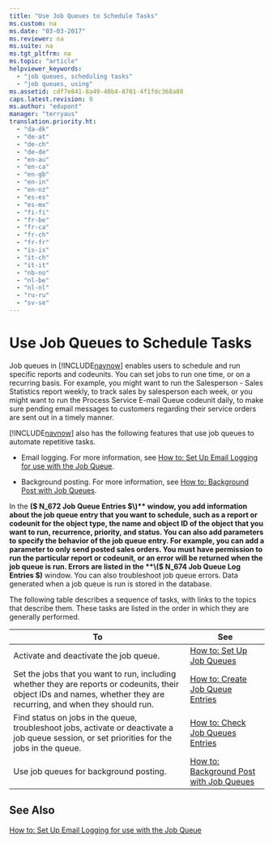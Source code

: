```yaml
---
title: "Use Job Queues to Schedule Tasks"
ms.custom: na
ms.date: "03-03-2017"
ms.reviewer: na
ms.suite: na
ms.tgt_pltfrm: na
ms.topic: "article"
helpviewer_keywords: 
  - "job queues, scheduling tasks"
  - "job queues, using"
ms.assetid: cdf7e841-8a49-40b4-8701-4f1fdc368a88
caps.latest.revision: 9
ms.author: "edupont"
manager: "terryaus"
translation.priority.ht: 
  - "da-dk"
  - "de-at"
  - "de-ch"
  - "de-de"
  - "en-au"
  - "en-ca"
  - "en-gb"
  - "en-in"
  - "en-nz"
  - "es-es"
  - "es-mx"
  - "fi-fi"
  - "fr-be"
  - "fr-ca"
  - "fr-ch"
  - "fr-fr"
  - "is-is"
  - "it-ch"
  - "it-it"
  - "nb-no"
  - "nl-be"
  - "nl-nl"
  - "ru-ru"
  - "sv-se"
---
```

# Use Job Queues to Schedule Tasks
Job queues in [!INCLUDE[navnow](../ApplicationDesign/includes/navnow_md.md)] enables users to schedule and run specific reports and codeunits. You can set jobs to run one time, or on a recurring basis. For example, you might want to run the Salesperson \- Sales Statistics report weekly, to track sales by salesperson each week, or you might want to run the Process Service E\-mail Queue codeunit daily, to make sure pending email messages to customers regarding their service orders are sent out in a timely manner.  
  
 [!INCLUDE[navnow](../ApplicationDesign/includes/navnow_md.md)] also has the following features that use job queues to automate repetitive tasks.  
  
-   Email logging. For more information, see [How to: Set Up Email Logging for use with the Job Queue](../BusinessFunctionality/LoggingAndTrackingEmailInteractions/how-to-set-up-email-logging-for-use-with-the-job-queue.md).  
  
-   Background posting. For more information, see [How to: Background Post with Job Queues](../SetupAndAdministration/how-to-background-post-with-job-queues.md).  
  
 In the **\($ N\_672 Job Queue Entries $\)** window, you add information about the job queue entry that you want to schedule, such as a report or codeunit for the object type, the name and object ID of the object that you want to run, recurrence, priority, and status. You can also add parameters to specify the behavior of the job queue entry. For example, you can add a parameter to only send posted sales orders. You must have permission to run the particular report or codeunit, or an error will be returned when the job queue is run. Errors are listed in the **\($ N\_674 Job Queue Log Entries $\)** window. You can also troubleshoot job queue errors. Data generated when a job queue is run is stored in the database.  
  
 The following table describes a sequence of tasks, with links to the topics that describe them. These tasks are listed in the order in which they are generally performed.  
  
|**To**|**See**|  
|------------|-------------|  
|Activate and deactivate the job queue.|[How to: Set Up Job Queues](../SetupAndAdministration/how-to-set-up-job-queues.md)|  
|Set the jobs that you want to run, including whether they are reports or codeunits, their object IDs and names, whether they are recurring, and when they should run.|[How to: Create Job Queue Entries](../SetupAndAdministration/how-to-create-job-queue-entries.md)|  
|Find status on jobs in the queue, troubleshoot jobs, activate or deactivate a job queue session, or set priorities for the jobs in the queue.|[How to: Check Job Queues Entries](../SetupAndAdministration/how-to-check-job-queues-entries.md)|  
|Use job queues for background posting.|[How to: Background Post with Job Queues](../SetupAndAdministration/how-to-background-post-with-job-queues.md)|  
  
## See Also  
 [How to: Set Up Email Logging for use with the Job Queue](../BusinessFunctionality/LoggingAndTrackingEmailInteractions/how-to-set-up-email-logging-for-use-with-the-job-queue.md)